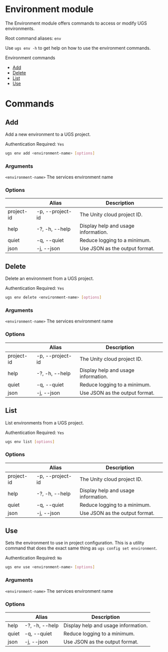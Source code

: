 # Environment module
The Environment module offers commands to access or modify UGS environments.

Root command aliases: `env`

Use `ugs env -h` to get help on how to use the environment commands.

Environment commands

- [Add](#add)
- [Delete](#delete)
- [List](#list)
- [Use](#use)

# Commands
## Add
Add a new environment to a UGS project.

Authentication Required: `Yes`

```bash
ugs env add <environment-name> [options]
```

### Arguments
`<environment-name>` The services environment name

### Options
|        | Alias          | Description                     |
|--------|----------------|---------------------------------|
| project-id | -p, --project-id | The Unity cloud project ID. |
| help   | -?, -h, --help | Display help and usage information. |
| quiet  | -q, --quiet    | Reduce logging to a minimum.     |
| json   | -j, --json     | Use JSON as the output format.   |

## Delete
Delete an environment from a UGS project.

Authentication Required: `Yes`

```bash
ugs env delete <environment-name> [options]
```

### Arguments
`<environment-name>` The services environment name

### Options
|        | Alias          | Description                     |
|--------|----------------|---------------------------------|
| project-id | -p, --project-id | The Unity cloud project ID. |
| help   | -?, -h, --help | Display help and usage information. |
| quiet  | -q, --quiet    | Reduce logging to a minimum.     |
| json   | -j, --json     | Use JSON as the output format.   |

## List
List environments from a UGS project.

Authentication Required: `Yes`

```bash
ugs env list [options]
```

### Options
|        | Alias          | Description                     |
|--------|----------------|---------------------------------|
| project-id | -p, --project-id | The Unity cloud project ID. |
| help   | -?, -h, --help | Display help and usage information. |
| quiet  | -q, --quiet    | Reduce logging to a minimum.     |
| json   | -j, --json     | Use JSON as the output format.   |

## Use
Sets the environment to use in project configuration. This is a utility command that does the exact same thing as `ugs config set environment`.

Authentication Required: `No`

```bash
ugs env use <environment-name> [options]
```

### Arguments
`<environment-name>` The services environment name

### Options
|        | Alias          | Description                     |
|--------|----------------|---------------------------------|
| help   | -?, -h, --help | Display help and usage information. |
| quiet  | -q, --quiet    | Reduce logging to a minimum.     |
| json   | -j, --json     | Use JSON as the output format.   |
